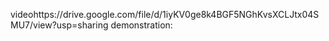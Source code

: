 videohttps://drive.google.com/file/d/1iyKV0ge8k4BGF5NGhKvsXCLJtx04SMU7/view?usp=sharing demonstration:
